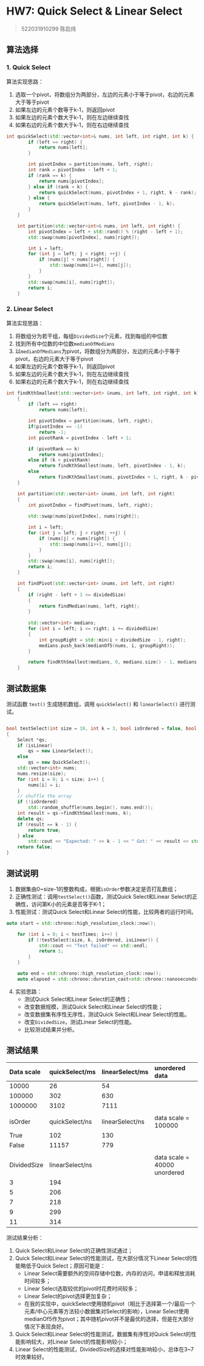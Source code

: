 # HW7: Quick Select & Linear Select

> 522031910299 陈启炜

## 算法选择

### 1. Quick Select
算法实现思路：
1. 选取一个pivot，将数组分为两部分，左边的元素小于等于pivot，右边的元素大于等于pivot
2. 如果左边的元素个数等于k-1，则返回pivot
3. 如果左边的元素个数大于k-1，则在左边继续查找
4. 如果右边的元素个数大于k-1，则在右边继续查找

``` c++
int quickSelect(std::vector<int>& nums, int left, int right, int k) {
        if (left == right) {
            return nums[left];
        }

        int pivotIndex = partition(nums, left, right);
        int rank = pivotIndex - left + 1;
        if (rank == k) {
            return nums[pivotIndex];
        } else if (rank < k) {
            return quickSelect(nums, pivotIndex + 1, right, k - rank);
        } else {
            return quickSelect(nums, left, pivotIndex - 1, k);
        }
    }

    int partition(std::vector<int>& nums, int left, int right) {
        int pivotIndex = left + std::rand() % (right - left + 1);
        std::swap(nums[pivotIndex], nums[right]);

        int i = left;
        for (int j = left; j < right; ++j) {
            if (nums[j] < nums[right]) {
                std::swap(nums[i++], nums[j]);
            }
        }
        std::swap(nums[i], nums[right]);
        return i;
    }
```

### 2. Linear Select
算法实现思路：

1. 将数组分为若干组，每组``DividedSize``个元素，找到每组的中位数
2. 找到所有中位数的中位数``medianOfMedians``
3. 以``medianOfMedians``为pivot，将数组分为两部分，左边的元素小于等于pivot，右边的元素大于等于pivot
4. 如果左边的元素个数等于k-1，则返回pivot
5. 如果左边的元素个数大于k-1，则在左边继续查找
6. 如果右边的元素个数大于k-1，则在右边继续查找

``` c++
int findKthSmallest(std::vector<int> &nums, int left, int right, int k)
    {
        if (left == right)
            return nums[left];

        int pivotIndex = partition(nums, left, right);
        if(pivotIndex == -1)
            return -1;
        int pivotRank = pivotIndex - left + 1;

        if (pivotRank == k)
            return nums[pivotIndex];
        else if (k < pivotRank)
            return findKthSmallest(nums, left, pivotIndex - 1, k);
        else
            return findKthSmallest(nums, pivotIndex + 1, right, k - pivotRank);
    }

    int partition(std::vector<int> &nums, int left, int right)
    {
        int pivotIndex = findPivot(nums, left, right);
        
        std::swap(nums[pivotIndex], nums[right]);

        int i = left;
        for (int j = left; j < right; ++j) {
            if (nums[j] < nums[right]) {
                std::swap(nums[i++], nums[j]);
            }
        }
        std::swap(nums[i], nums[right]);
        return i;
    }

    int findPivot(std::vector<int> &nums, int left, int right)
    {   
        if (right - left + 1 <= dividedSize)
        {
            return findMedian(nums, left, right);
        }
        
        std::vector<int> medians;
        for (int i = left; i <= right; i += dividedSize)
        {
            int groupRight = std::min(i + dividedSize - 1, right);
            medians.push_back(medianOf5(nums, i, groupRight));
        }

        return findKthSmallest(medians, 0, medians.size() - 1, medians.size() / 2);
    }
```
## 测试数据集

测试函数 `test()` 生成随机数组，调用 `quickSelect()` 和 `linearSelect()` 进行测试。
``` c++

bool testSelect(int size = 10, int k = 3, bool isOrdered = false, bool isLinear = false)
{
    Select *qs;
    if (isLinear)
        qs = new LinearSelect();
    else
        qs = new QuickSelect();
    std::vector<int> nums;
    nums.resize(size);
    for (int i = 0; i < size; i++) {
        nums[i] = i;
    }
    // shuffle the array
    if (!isOrdered)
        std::random_shuffle(nums.begin(), nums.end());
    int result = qs->findKthSmallest(nums, k);
    delete qs;
    if (result == k - 1) {
        return true;
    } else
        std::cout << "Expected: " << k - 1 << " Got: " << result << std::endl;
    return false;
}

```

## 测试说明

1. 数据集由0~size-1的整数构成，根据``isOrder``参数决定是否打乱数组；
2. 正确性测试：调用``testSelect()``函数，测试Quick Select和Linear Select的正确性，访问第K小的元素是否等于K-1；
3. 性能测试：测试Quick Select和Linear Select的性能，比较两者的运行时间。
``` c++
auto start = std::chrono::high_resolution_clock::now();

    for (int i = 0; i < testTimes; i++) {
        if (!testSelect(size, k, isOrdered, isLinear)) {
            std::cout << "Test failed" << std::endl;
            return 1;
        }
    }

    auto end = std::chrono::high_resolution_clock::now();
    auto elapsed = std::chrono::duration_cast<std::chrono::nanoseconds>(end - start);
```
4. 实验思路：
    - 测试Quick Select和Linear Select的正确性；
    - 改变数据规模，测试Quick Select和Linear Select的性能；
    - 改变数据集有序性无序性，测试Quick Select和Linear Select的性能。
    - 改变``DividedSize``，测试Linear Select的性能。
    - 比较测试结果并分析。

## 测试结果

| Data scale   | quickSelect/ms   | linearSelect/ms   | unordered data               |
|:-------------|:-----------------|:------------------|:-----------------------------|
| 10000        | 26               | 54                |                                 |
| 100000       | 302              | 630               |                                 |
| 1000000      | 3102             | 7111              |                                 |
|                 |                     |                      |                                 |
| isOrder      | quickSelect/ns   | linearSelect/ns   | data scale = 100000          |
| True         | 102              | 130               |                                 |
| False        | 11157            | 779               |                                 |
|                 |                     |                      |                                 |
| DividedSize  | linearSelect/ns  |                      | data scale = 40000 unordered |
| 3            | 194              |                      |                                 |
| 5            | 206              |                      |                                 |
| 7            | 218              |                      |                                 |
| 9            | 299              |                      |                                 |
| 11           | 314              |                      |                                 |

测试结果分析：
1. Quick Select和Linear Select的正确性测试通过；
2. Quick Select和Linear Select的性能测试，在大部分情况下Linear Select的性能略低于Quick Select；原因可能是：
    - Linear Select需要额外的空间存储中位数，内存的访问，申请和释放消耗时间较多；
    - Linear Select选取较优的pivot时花费时间较多；
    - Linear Select的pivot选择更加复杂；
    - 在我的实现中，quickSelect使用随机pivot（相比于选择第一个/最后一个元素/中心元素等方法较小数据集对Select的影响），Linear Select使用medianOf5作为pivot；其中随机pivot并不是最优的选择，但是在大部分情况下表现良好。
3. Quick Select和Linear Select的性能测试，数据集有序性对Quick Select的性能影响较大，对Linear Select的性能影响较小；
4. Linear Select的性能测试，DividedSize的选择对性能影响较小，总体在3~7时效果较好。

